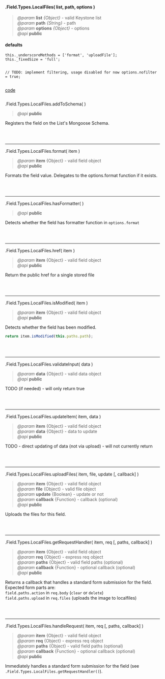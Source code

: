 #### .Field.Types.LocalFiles( list, path, options )  
> *@param* **list** _{Object}_  - valid Keystone list   
> *@param* **path** _{String}_  - path   
> *@param* **options** _{Object}_  - options   
> *@api* **public**  


<div class="code-header"> <h4>defaults</h4></div><pre class=" language-javascript"><code class="language-javascript">this._underscoreMethods = ['format', 'uploadFile'];
this._fixedSize = 'full';

// TODO: implement filtering, usage disabled for now
options.nofilter = true;
</code></pre>

<div class="code-header addGitHubLink" data-file="fields/types/localfiles/LocalFilesType.js"> <a href="#" class="loadCode"> code</a></div><pre class=" language-javascript hideCode api"></pre> 

<span class="subMethod"> .Field.Types.LocalFiles.addToSchema(  ) </span>  
> *@api* **public**     

Registers the field on the List's Mongoose Schema.  
<div class="code-header addGitHubLink" data-file="fields/types/localfiles/LocalFilesType.js#L67-L193"> &nbsp;</div><pre class=" language-javascript hideCode api"></pre> 

---

<span class="subMethod"> .Field.Types.LocalFiles.format( item ) </span>  
> *@param* **item** {Object} - valid field object   
> *@api* **public**     

Formats the field value.
Delegates to the options.format function if it exists.  

<div class="code-header addGitHubLink" data-file="fields/types/localfiles/LocalFilesType.js#L196-L214"> &nbsp;</div><pre class=" language-javascript hideCode api"></pre> 

---
<span class="subMethod"> .Field.Types.LocalFiles.hasFormatter(  ) </span> 
> *@api* **public**    

Detects whether the field has formatter function in `options.format`
<div class="code-header addGitHubLink" data-file="fields/types/localfiles/LocalFilesType.js#L217-L225">&nbsp; </div><pre class=" language-javascript hideCode api"></pre> 

---
<span class="subMethod"> .Field.Types.LocalFiles.href( item ) </span> 
> *@param* **item** {Object} - valid field object   
> *@api* **public**    

Return the public href for a single stored file  

<div class="code-header addGitHubLink" data-file="fields/types/localfiles/LocalFilesType.js#L228-L238">&nbsp; </div><pre class=" language-javascript hideCode api"></pre> 

---
<span class="subMethod"> .Field.Types.LocalFiles.isModified( item ) </span> 
> *@param* **item** {Object} - valid field object   
> *@api* **public**    

Detects whether the field has been modified.  
```javascript
return item.isModified(this.paths.path);
```
<div class="code-header addGitHubLink" data-file="fields/types/localfiles/LocalFilesType.js#L241-L249">&nbsp; </div><pre class=" language-javascript hideCode api"></pre> 

---
<span class="subMethod"> .Field.Types.LocalFiles.validateInput( data )  </span> 
> *@param* **data** {Object} - valid data object  
> *@api* **public**   
 
<p class="warning-note"> TODO (if needed) - will only return true</p>

<div class="code-header addGitHubLink" data-file="fields/types/localfiles/LocalFilesType.js#L252-L261"> &nbsp;</div><pre class=" language-javascript hideCode api"></pre> 


---
<span class="subMethod"> .Field.Types.LocalFiles.updateItem( item, data )  </span> 
> *@param* **item** {Object} - valid field object  
> *@param* **data** {Object} - data to update  
> *@api* **public**  

<p class="warning-note"> TODO - direct updating of data (not via upload) - will not currently return</p>

<div class="code-header addGitHubLink" data-file="fields/types/localfiles/LocalFilesType.js#L264-L272"> &nbsp;</div><pre class=" language-javascript hideCode api"></pre> 

---
<span class="subMethod"> .Field.Types.LocalFiles.uploadFiles( item, file, update [, callback] )  </span> 
> *@param* **item** {Object} - valid field object  
> *@param* **file** {Object} - valid file object  
> *@param* **update** {Boolean} - update or not  
> *@param* **callback** {Function} - callback (optional)  
> *@api* **public**  

Uploads the files for this field.  
<div class="code-header addGitHubLink" data-file="fields/types/localfiles/LocalFilesType.js#L275-L339"> &nbsp;</div><pre class=" language-javascript hideCode api"></pre> 

---
<span class="subMethod"> .Field.Types.LocalFiles.getRequestHandler( item, req [, paths, callback] )  </span>
> *@param* **item** {Object} - valid field object  
> *@param* **req** {Object} - express req object    
> *@param* **paths** {Object} - valid field paths (optional)  
> *@param* **callback** {Function} - optional callback (optional)  
> *@api* **public**  

Returns a callback that handles a standard form submission for the field.  
Expected form parts are:  
`field.paths.action` in `req.body` (`clear` or `delete`)  
`field.paths.upload` in `req.files` (uploads the image to localfiles)  
<div class="code-header addGitHubLink" data-file="fields/types/localfiles/LocalFilesType.js#L352-L421">&nbsp; </div><pre class=" language-javascript hideCode api"></pre> 

---
<span class="subMethod"> .Field.Types.LocalFiles.handleRequest( item, req [, paths, callback] )  </span> 
> *@param* **item** {Object} - valid field object  
> *@param* **req** {Object} - express req object    
> *@param* **paths** {Object} - valid field paths (optional)  
> *@param* **callback** {Function} - optional callback (optional)  
> *@api* **public**  

Immediately handles a standard form submission for the field (see `.Field.Types.LocalFiles.getRequestHandler()`).  

<div class="code-header addGitHubLink" data-file="fields/types/localfiles/LocalFilesType.js#L424-L432"> &nbsp;</div><pre class=" language-javascript hideCode api"></pre>

